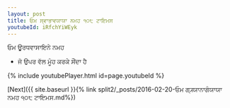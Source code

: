 ```yaml
---
layout: post
title: ਓਮ ਸ੍ਵਾਭਾਵਯਾਯਾ ਨਮਹ ੧੦੮ ਟਾਇਮਸ
youtubeId: iRfchYiWEyk
---
```

 
 
 ਓਮ ਊਰਧਵਾਸਾਇਨੇ ਨਮਹ  
 
 -  ਜੋ ਉਪਰ ਵੱਲ ਮੂੰਹ ਕਰਕੇ ਸੌਂਦਾ ਹੈ 
 
  
 
  
 
 
 
 
 
 


{% include youtubePlayer.html id=page.youtubeId %}
 
[Next]({{ site.baseurl }}{% link  split2/_posts/2016-02-20-ਓਮ ਗ੍ਯ੍ਯਾਨਾਗੰਯਾਯਾ ਨਮਹ ੧੦੮ ਟਾਇਮਸ.md%})
 
